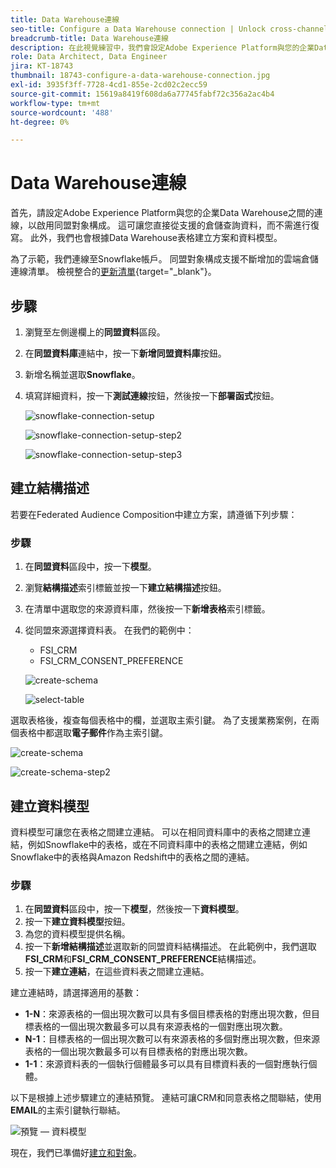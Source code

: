 ```yaml
---
title: Data Warehouse連線
seo-title: Configure a Data Warehouse connection | Unlock cross-channel insights with Federated Audience Composition
breadcrumb-title: Data Warehouse連線
description: 在此視覺練習中，我們會設定Adobe Experience Platform與您的企業Data Warehouse之間的連線，以啟用同盟對象構成。
role: Data Architect, Data Engineer
jira: KT-18743
thumbnail: 18743-configure-a-data-warehouse-connection.jpg
exl-id: 3935f3ff-7728-4cd1-855e-2cd02c2ecc59
source-git-commit: 15619a8419f608da6a77745fabf72c356a2ac4b4
workflow-type: tm+mt
source-wordcount: '488'
ht-degree: 0%

---
```


# Data Warehouse連線

首先，請設定Adobe Experience Platform與您的企業Data Warehouse之間的連線，以啟用同盟對象構成。 這可讓您直接從支援的倉儲查詢資料，而不需進行復寫。 此外，我們也會根據Data Warehouse表格建立方案和資料模型。

為了示範，我們連線至Snowflake帳戶。 同盟對象構成支援不斷增加的雲端倉儲連線清單。 檢視整合的[更新清單](https://experienceleague.adobe.com/en/docs/federated-audience-composition/using/start/access-prerequisites){target="_blank"}。

## 步驟

1. 瀏覽至左側邊欄上的&#x200B;**同盟資料**&#x200B;區段。
2. 在&#x200B;**同盟資料庫**&#x200B;連結中，按一下&#x200B;**新增同盟資料庫**&#x200B;按鈕。
3. 新增名稱並選取&#x200B;**Snowflake**。
4. 填寫詳細資料，按一下&#x200B;**測試連線**&#x200B;按鈕，然後按一下&#x200B;**部署函式**&#x200B;按鈕。

   ![snowflake-connection-setup](assets/snowflake-connection-setup.png)

   ![snowflake-connection-setup-step2](assets/snowflake-connection-setup-step2.png)

   ![snowflake-connection-setup-step3](assets/snowflake-connection-setup-step3.png)

## 建立結構描述

若要在Federated Audience Composition中建立方案，請遵循下列步驟：

### 步驟

1. 在&#x200B;**同盟資料**&#x200B;區段中，按一下&#x200B;**模型**。
2. 瀏覽&#x200B;**結構描述**&#x200B;索引標籤並按一下&#x200B;**建立結構描述**&#x200B;按鈕。
3. 在清單中選取您的來源資料庫，然後按一下&#x200B;**新增表格**&#x200B;索引標籤。
4. 從同盟來源選擇資料表。 在我們的範例中：
   - FSI_CRM
   - FSI_CRM_CONSENT_PREFERENCE

   ![create-schema](assets/create-schema.png)

   ![select-table](assets/select-table.png)

選取表格後，複查每個表格中的欄，並選取主索引鍵。 為了支援業務案例，在兩個表格中都選取&#x200B;**電子郵件**&#x200B;作為主索引鍵。

![create-schema](assets/create-schema.png)

![create-schema-step2](assets/create-schema-step2.png)

## 建立資料模型

資料模型可讓您在表格之間建立連結。 可以在相同資料庫中的表格之間建立連結，例如Snowflake中的表格，或在不同資料庫中的表格之間建立連結，例如Snowflake中的表格與Amazon Redshift中的表格之間的連結。

### 步驟

1. 在&#x200B;**同盟資料**&#x200B;區段中，按一下&#x200B;**模型**，然後按一下&#x200B;**資料模型**。
2. 按一下&#x200B;**建立資料模型**&#x200B;按鈕。
3. 為您的資料模型提供名稱。
4. 按一下&#x200B;**新增結構描述**&#x200B;並選取新的同盟資料結構描述。 在此範例中，我們選取&#x200B;**FSI_CRM**&#x200B;和&#x200B;**FSI_CRM_CONSENT_PREFERENCE**&#x200B;結構描述。
5. 按一下&#x200B;**建立連結**，在這些資料表之間建立連結。

建立連結時，請選擇適用的基數：

- **1-N**：來源表格的一個出現次數可以具有多個目標表格的對應出現次數，但目標表格的一個出現次數最多可以具有來源表格的一個對應出現次數。
- **N-1**：目標表格的一個出現次數可以有來源表格的多個對應出現次數，但來源表格的一個出現次數最多可以有目標表格的對應出現次數。
- **1-1**：來源資料表的一個執行個體最多可以具有目標資料表的一個對應執行個體。

以下是根據上述步驟建立的連結預覽。 連結可讓CRM和同意表格之間聯結，使用&#x200B;**EMAIL**&#x200B;的主索引鍵執行聯結。

![預覽 — 資料模型](assets/preview-data-model.png)

現在，我們已準備好[建立和對象](audience-creation-exercise.md)。
